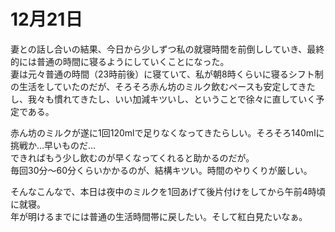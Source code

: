 # 12月21日

妻との話し合いの結果、今日から少しずつ私の就寝時間を前倒ししていき、最終的には普通の時間に寝るようにしていくことになった。  
妻は元々普通の時間（23時前後）に寝ていて、私が朝8時くらいに寝るシフト制の生活をしていたのだが、そろそろ赤ん坊のミルク飲むペースも安定してきたし、我々も慣れてきたし、いい加減キツいし、ということで徐々に直していく予定である。

赤ん坊のミルクが遂に1回120mlで足りなくなってきたらしい。そろそろ140mlに挑戦か…早いものだ…  
できればもう少し飲むのが早くなってくれると助かるのだが。  
毎回30分〜60分くらいかかるのが、結構キツい。時間のやりくりが厳しい。

そんなこんなで、本日は夜中のミルクを1回あげて後片付けをしてから午前4時頃に就寝。  
年が明けるまでには普通の生活時間帯に戻したい。そして紅白見たいなぁ。